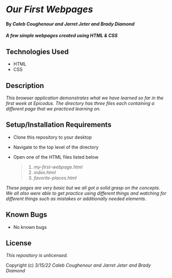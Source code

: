 # _Our First Webpages_

#### By _**Caleb Coughenour and Jarret Jeter and Brady Diamond**_

#### _A few simple webpages created using HTML & CSS_

## Technologies Used

* HTML
* CSS

## Description

_This browser application demonstrates what we have learned so far in the first week at Epicodus. The directory has three files each containing a different page that we practiced learning on._

## Setup/Installation Requirements

* Clone this repository to your desktop
* Navigate to the top level of the directory
* Open one of the HTML files listed below

  >1. _my-first-webpage.html_
  >2. _index.html_
  >3. _favorite-places.html_


_These pages are very basic but we all got a solid grasp on the concepts. We all also were able to get practice using different things and watching for different things such as mistakes or additionally needed elements._

## Known Bugs

* No known bugs

## License

_This repository is unlicensed._

Copyright (c) _3/15/22_ _Caleb Coughenour and Jarret Jeter and Brady Diamond_